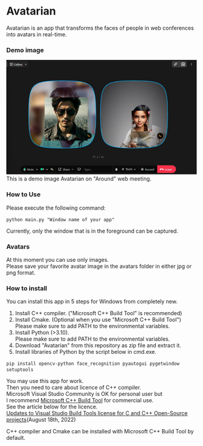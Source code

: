 # Avatarian
Avatarian is an app that transforms the faces of people in web conferences into avatars in real-time.

### Demo image
![Demo Image](media/avatarian_demo.jpg "Avatarian on Around")
This is a demo image Avatarian on "Around" web meeting.

### How to Use
Please execute the following command:
```shell
python main.py "Window name of your app"
```
Currently, only the window that is in the foreground can be captured.

### Avatars
At this moment you can use only images.  
Please save your favorite avatar image in the avatars folder in either jpg or png format.

### How to install
You can install this app in 5 steps for Windows from completely new.  
1. Install C++ compiler. ("Microsoft C++ Build Tool" is recommended)  
2. Install Cmake. (Optional when you use "Microsoft C++ Build Tool")  
    Please make sure to add PATH to the environmental variables.
3. Install Python (>3.10).   
    Please make sure to add PATH to the environmental variables.
4. Download "Avatarian" from this repository as zip file and extract it.  
5. Install libraries of Python by the script below in cmd.exe.  
```shell
pip install opencv-python face_recognition pyautogui pygetwindow setuptools
```


You may use this app for work.  
Then you need to care about licence of C++ compiler.  
Microsoft Visual Studio Community is OK for personal user but  
I recommend [Microsoft C++ Build Tool](https://visualstudio.microsoft.com/ja/visual-cpp-build-tools/) for commercial use.  
See the article below for the licence.  
[Updates to Visual Studio Build Tools license for C and C++ Open-Source projects](https://devblogs.microsoft.com/cppblog/updates-to-visual-studio-build-tools-license-for-c-and-cpp-open-source-projects/)(August 18th, 2022)  

C++ compiler and Cmake can be installed with Microsoft C++ Build Tool by default.

